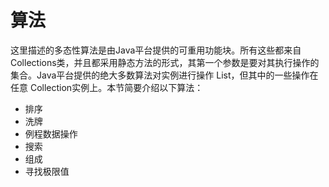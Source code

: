 # 算法

这里描述的多态性算法是由Java平台提供的可重用功能块。所有这些都来自 Collections类，并且都采用静态方法的形式，其第一个参数是要对其执行操作的集合。Java平台提供的绝大多数算法对实例进行操作 List，但其中的一些操作在任意 Collection实例上。本节简要介绍以下算法：

* 排序
* 洗牌
* 例程数据操作
* 搜索
* 组成
* 寻找极限值